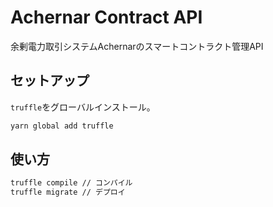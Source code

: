 # Achernar Contract API

余剰電力取引システムAchernarのスマートコントラクト管理API

## セットアップ

`truffle`をグローバルインストール。

```bash
yarn global add truffle
```

## 使い方

```bash
truffle compile // コンパイル
truffle migrate // デプロイ
```
